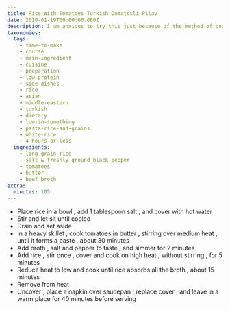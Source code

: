 ```yaml
---
title: Rice With Tomatoes Turkish Domatesli Pilav
date: 2010-01-19T00:00:00.000Z
description: I am anxious to try this just because of the method of cooking rice.
taxonomies:
  tags:
    - time-to-make
    - course
    - main-ingredient
    - cuisine
    - preparation
    - low-protein
    - side-dishes
    - rice
    - asian
    - middle-eastern
    - turkish
    - dietary
    - low-in-something
    - pasta-rice-and-grains
    - white-rice
    - 4-hours-or-less
  ingredients:
    - long grain rice
    - salt & freshly ground black pepper
    - tomatoes
    - butter
    - beef broth
extra:
  minutes: 105
---
```

 - Place rice in a bowl , add 1 tablespoon salt , and cover with hot water
 - Stir and let sit until cooled
 - Drain and set aside
 - In a heavy skillet , cook tomatoes in butter , stirring over medium heat , until it forms a paste , about 30 minutes
 - Add broth , salt and pepper to taste , and simmer for 2 minutes
 - Add rice , stir once , cover and cook on high heat , without stirring , for 5 minutes
 - Reduce heat to low and cook until rice absorbs all the broth , about 15 minutes
 - Remove from heat
 - Uncover , place a napkin over saucepan , replace cover , and leave in a warm place for 40 minutes before serving
